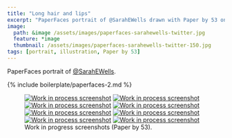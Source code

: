 ```yaml
---
title: "Long hair and lips"
excerpt: "PaperFaces portrait of @SarahEWells drawn with Paper by 53 on an iPad."
image: 
  path: &image /assets/images/paperfaces-sarahewells-twitter.jpg 
  feature: *image
  thumbnail: /assets/images/paperfaces-sarahewells-twitter-150.jpg
tags: [portrait, illustration, Paper by 53]
---
```


PaperFaces portrait of [@SarahEWells](http://twitter.com/sarahewells).

{% include boilerplate/paperfaces-2.md %}

<figure class="half">
  <a href="{{ site.url }}/assets/images/paperfaces-sarahewells-process-1-lg.jpg"><img src="{{ site.url }}/assets/images/paperfaces-sarahewells-process-1-600.jpg" alt="Work in process screenshot"></a>
  <a href="{{ site.url }}/assets/images/paperfaces-sarahewells-process-2-lg.jpg"><img src="{{ site.url }}/assets/images/paperfaces-sarahewells-process-2-600.jpg" alt="Work in process screenshot"></a>
  <a href="{{ site.url }}/assets/images/paperfaces-sarahewells-process-3-lg.jpg"><img src="{{ site.url }}/assets/images/paperfaces-sarahewells-process-3-600.jpg" alt="Work in process screenshot"></a>
  <a href="{{ site.url }}/assets/images/paperfaces-sarahewells-process-4-lg.jpg"><img src="{{ site.url }}/assets/images/paperfaces-sarahewells-process-4-600.jpg" alt="Work in process screenshot"></a>
  <a href="{{ site.url }}/assets/images/paperfaces-sarahewells-process-5-lg.jpg"><img src="{{ site.url }}/assets/images/paperfaces-sarahewells-process-5-600.jpg" alt="Work in process screenshot"></a>
  <a href="{{ site.url }}/assets/images/paperfaces-sarahewells-process-6-lg.jpg"><img src="{{ site.url }}/assets/images/paperfaces-sarahewells-process-6-600.jpg" alt="Work in process screenshot"></a>
  <a href="{{ site.url }}/assets/images/paperfaces-sarahewells-process-7-lg.jpg"><img src="{{ site.url }}/assets/images/paperfaces-sarahewells-process-7-600.jpg" alt="Work in process screenshot"></a>
  <a href="{{ site.url }}/assets/images/paperfaces-sarahewells-process-8-lg.jpg"><img src="{{ site.url }}/assets/images/paperfaces-sarahewells-process-8-600.jpg" alt="Work in process screenshot"></a>
  <figcaption>Work in progress screenshots (Paper by 53).</figcaption>
</figure>
